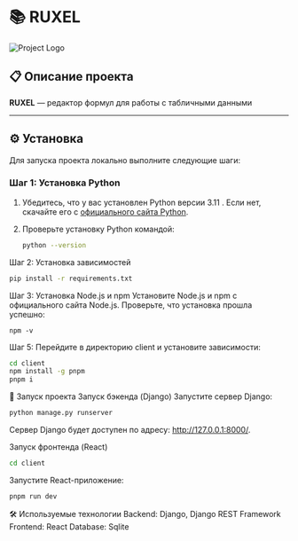 
# 📚 RUXEL

![Project Logo](https://a.d-cd.net/8enQ5WjBQ4p_mAivZVp0l6HkPNc-1920.jpg)

## 📋 Описание проекта 

**RUXEL** — редактор формул для работы с табличными данными

---

## ⚙️ Установка

Для запуска проекта локально выполните следующие шаги:

### Шаг 1: Установка Python

1. Убедитесь, что у вас установлен Python версии 3.11 . Если нет, скачайте его с [официального сайта Python](https://www.python.org/downloads/).
2. Проверьте установку Python командой:
   
   ```bash
   python --version
   ```
Шаг 2: Установка зависимостей
   ```bash
   pip install -r requirements.txt
   ```
Шаг 3: Установка Node.js и npm
Установите Node.js и npm с официального сайта Node.js.
Проверьте, что установка прошла успешно:
   ```
   npm -v
   ```
Шаг 5: Перейдите в директорию client и установите зависимости:
   ```bash
   cd client
   npm install -g pnpm
   pnpm i
   ```

🚀 Запуск проекта
Запуск бэкенда (Django)
Запустите сервер Django:
   ```bash
   python manage.py runserver
   ```
Сервер Django будет доступен по адресу: http://127.0.0.1:8000/.

Запуск фронтенда (React)
   ```bash
   cd client
   ```
Запустите React-приложение:
   ```bash
   pnpm run dev
   ```

🛠️ Используемые технологии
Backend: Django, Django REST Framework
Frontend: React
Database: Sqlite
